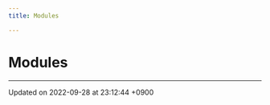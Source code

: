 ```yaml
---
title: Modules

---
```


# Modules







-------------------------------

Updated on 2022-09-28 at 23:12:44 +0900
